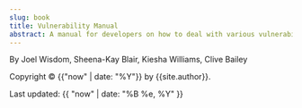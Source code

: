 ```yaml
---
slug: book
title: Vulnerability Manual
abstract: A manual for developers on how to deal with various vulnerabilities in the C, Python, and PHP programming languages.
---
```


By Joel Wisdom, Sheena-Kay Blair, Kiesha Williams, Clive Bailey

Copyright &copy; {{"now" | date: "%Y"}} by {{site.author}}.

Last updated: {{ "now" | date: "%B %e, %Y" }}
